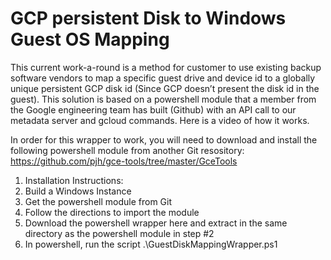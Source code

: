 # GCP persistent Disk to Windows Guest  OS Mapping
This current work-a-round is a method for customer to use existing backup software vendors to map a specific guest drive and device id to a globally unique persistent GCP disk id (Since GCP doesn’t present the disk id in the guest).  This solution is based on a powershell module that a member from the Google engineering team has built (Github) with an API call to our metadata server and gcloud commands.  Here is a video of how it works.

In order for this wrapper to work, you will need to download and install the following powershell module from another Git resository: https://github.com/pjh/gce-tools/tree/master/GceTools

1.  Installation Instructions:
2.  Build a Windows Instance
3.  Get the powershell module from Git
4.  Follow the directions to import the module
5.  Download the powershell wrapper here and extract in the same directory as the powershell module in step #2
6.  In powershell, run the script .\GuestDiskMappingWrapper.ps1
